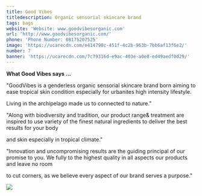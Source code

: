 ```yaml
---
title: Good Vibes
titledescription: Organic sensorial skincare brand
tags: bags
website: 'Website: www.goodvibesorganic.com'
url: 'http://www.goodvibesorganic.com/'
phone: 'Phone Number: 08175207525'
image: 'https://ucarecdn.com/e414798c-451f-4c2b-963b-7bb6af13f6e2/'
number: 7
banner: 'https://ucarecdn.com/7c79316d-e9ac-403e-a0e8-ed49aedf0d29/'
---
```

**What Good Vibes says ...**

"GoodVibes is a genderless organic sensorial skincare brand born aiming to ease tropical skin condition especially for urbanites high intensity lifestyle.

Living in the archipelago made us to connected to nature."

"Along with biodiversity and tradition, our product range& treatment are inspired to use variety of the finest natural ingredients to deliver the best results for your body

and skin especially in tropical climate."

"Innovation and uncompromising results are the guiding principal of our promise to you. We fully to the highest quality in all aspects our products and leave no room

to cut corners, as we believe every aspect of our brand serves a purpose."

![](https://ucarecdn.com/52d003d8-ebe0-4802-8121-b90464b2e003/)
